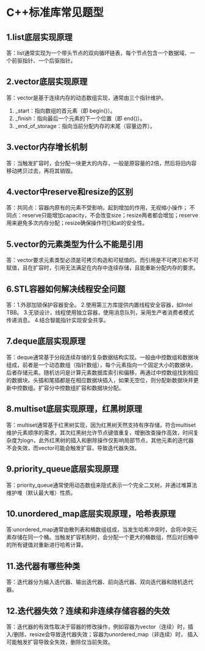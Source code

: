 # C++标准库常见题型
## 1.list底层实现原理
答：list通常实现为一个带头节点的双向循环链表，每个节点包含一个数据域、一个前驱指针、一个后驱指针。
## 2.vector底层实现原理
答：vector是基于连续内存的动态数组实现，通常由三个指针维护。
1. _start：指向数组的首元素（即 begin()）。
2. _finish：指向最后一个元素的下一个位置（即 end()）。
3. _end_of_storage：指向当前分配内存的末尾（容量边界）。
## 3.vector内存增长机制
答：当触发扩容时，会分配一块更大的内存，一般是原容量的2倍，然后将旧内容移动拷贝过去，再将其销毁。
## 4.vector中reserve和resize的区别
答：共同点：容器内原有的元素不受影响，起到增加的作用，无视缩小操作；
不同点：reserve只能增加capacity，不会改变size；resize两者都会增加；reserve用来避免多次内存分配；resize确保操作符[]和at的安全性。
## 5.vector的元素类型为什么不能是引用
答：vector要求元素类型必须是可拷贝构造和可赋值的。而引用是不可拷贝和不可赋值，且在扩容时，引用无法满足在内存中连续存储，且能重新分配内存的要求。
## 6.STL容器如何解决线程安全问题
答：1.外部加锁保护容器安全。
2.使用第三方库提供内置线程安全容器，如Intel TBB。
3.无锁设计，线程使用独立容器，使用消息队列，采用生产者消费者模式传递消息。
4.结合智能指针实现安全共享。
## 7.deque底层实现原理
答：deque通常基于分段连续存储的复杂数据结构实现。一般由中控数组和数据块组成，前者是一个动态数组（指针数组），每个元素指向一个固定大小的数据块，后者存储元素。随机访问是计算元素数据库索引和偏移，再通过中控数组找到相应的数据块。头插和尾插都是在相应数据块插入，如果无空位，则分配新数据块并更新中控数组。扩容分中控数组扩容和数据块分配。
## 8.multiset底层实现原理，红黑树原理
答：multiset通常基于红黑树实现，因为红黑树天然支持有序存储，符合multiset维护元素顺序的需求，其次红黑树允许节点键值重复，增删改查操作高效，时间复杂度为logn，此外红黑树的插入和删除操作仅影响局部节点，其他元素的迭代器不会失效，而vector可能会触发扩容，导致迭代器失效。
## 9.priority_queue底层实现原理
答：priority_queue通常使用动态数组来隐式表示一个完全二叉树，并通过堆算法维护堆（默认最大堆）性质。
## 10.unordered_map底层实现原理，哈希表原理
答:unordered_map通常由散列表和桶数组组成，当发生哈希冲突时，会将冲突元素存储在同一个桶。当触发扩容机制时，会分配一个更大的桶数组，然后对旧桶中的所有键值对重新进行哈希计算。
## 11.迭代器有哪些种类
答：迭代器分为输入迭代器、输出迭代器、前向迭代器、双向迭代器和随机迭代器。
## 12.迭代器失效？连续和非连续存储容器的失效
答：迭代器的有效性取决于容器的修改操作，例如容器为vector（连续）时，插入/删除、resize会导致迭代器失效；容器为unordered_map（非连续）时，	插入可能触发扩容导致全失效，删除仅当前失效。